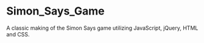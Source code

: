 # Simon_Says_Game
A classic making of the Simon Says game utilizing JavaScript, jQuery, HTML and CSS.
